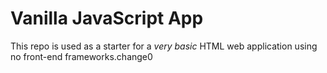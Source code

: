 # Vanilla JavaScript App

This repo is used as a starter for a _very basic_ HTML web application using no front-end frameworks.change0
